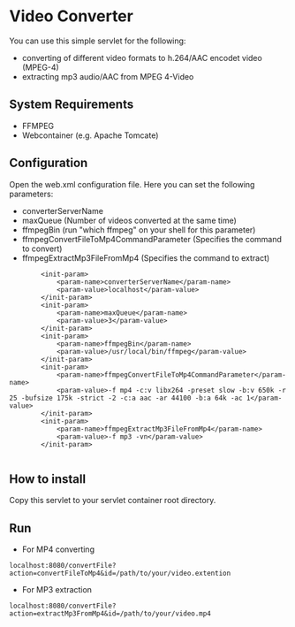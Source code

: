 # Video Converter

You can use this simple servlet for the following:
- converting of different video formats to h.264/AAC encodet video (MPEG-4)
- extracting mp3 audio/AAC from MPEG 4-Video

## System Requirements
- FFMPEG
- Webcontainer (e.g. Apache Tomcate)

## Configuration
Open the web.xml configuration file. Here you can set the following parameters:
- converterServerName
- maxQueue (Number of videos converted at the same time)
- ffmpegBin (run "which ffmpeg" on your shell for this parameter)
- ffmpegConvertFileToMp4CommandParameter (Specifies the command to convert)
- ffmpegExtractMp3FileFromMp4 (Specifies the command to extract)

```
		<init-param>
			<param-name>converterServerName</param-name>
			<param-value>localhost</param-value>
		</init-param>
		<init-param>
			<param-name>maxQueue</param-name>
			<param-value>3</param-value>
		</init-param>
		<init-param>
			<param-name>ffmpegBin</param-name>
			<param-value>/usr/local/bin/ffmpeg</param-value>
		</init-param>
	    <init-param>
	      	<param-name>ffmpegConvertFileToMp4CommandParameter</param-name>
	      	<param-value>-f mp4 -c:v libx264 -preset slow -b:v 650k -r 25 -bufsize 175k -strict -2 -c:a aac -ar 44100 -b:a 64k -ac 1</param-value>
	    </init-param>
	    <init-param>
	      	<param-name>ffmpegExtractMp3FileFromMp4</param-name>
	      	<param-value>-f mp3 -vn</param-value>
	    </init-param>
      
```

## How to install
Copy this servlet to your servlet container root directory.

## Run
- For MP4 converting
```
localhost:8080/convertFile?action=convertFileToMp4&id=/path/to/your/video.extention
```

- For MP3 extraction 
```
localhost:8080/convertFile?action=extractMp3FromMp4&id=/path/to/your/video.mp4
```
